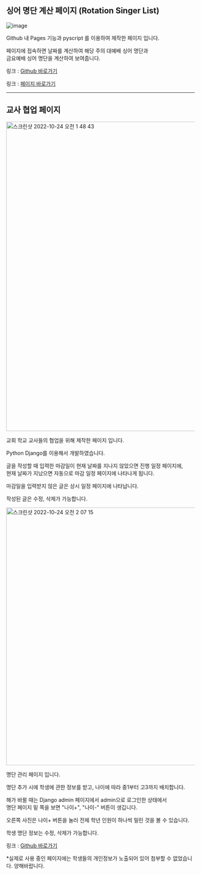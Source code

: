 ## 싱어 명단 계산 페이지 (Rotation Singer List)
![image](https://user-images.githubusercontent.com/96401830/197404241-c6671ce3-2ede-4c6b-a04c-240bed024935.png)

Github 내 Pages 기능과 pyscript 를 이용하여 제작한 페이지 입니다.


페이지에 접속하면 날짜를 계산하여 해당 주의 대예배 싱어 명단과</br> 
금요예배 싱어 명단을 계산하여 보여줍니다.

링크 : [Github 바로가기](https://github.com/jschan0911/RotationSinger)

링크 : [페이지 바로가기](https://jschan0911.github.io/RotationSinger/)

-----

## 교사 협업 페이지
<img width="826" alt="스크린샷 2022-10-24 오전 1 48 43" src="https://user-images.githubusercontent.com/96401830/197404833-77852401-80a3-46bd-a255-4cc7555f9ec2.png">

교회 학교 교사들의 협업을 위해 제작한 페이지 입니다.

Python Django를 이용해서 개발하였습니다.

글을 작성할 때 입력한 마감일이 현재 날짜를 지나지 않았으면 진행 일정 페이지에,</br>
현재 날짜가 지났으면 자동으로 마감 일정 페이지에 나타나게 됩니다.

마감일을 입력받지 않은 글은 상시 일정 페이지에 나타납니다.

작성된 글은 수정, 삭제가 가능합니다.

<img width="688" alt="스크린샷 2022-10-24 오전 2 07 15" src="https://user-images.githubusercontent.com/96401830/197405566-ad204368-0e38-4117-8243-9898fd5675c2.png">

명단 관리 페이지 입니다.

명단 추가 시에 학생에 관한 정보를 받고, 나이에 따라 중1부터 고3까지 배치합니다.

해가 바뀔 때는 Django admin 페이지에서 admin으로 로그인한 상태에서</br>
명단 페이지 밑 쪽을 보면 "나이+", "나이-" 버튼이 생깁니다. 

오른쪽 사진은 나이+ 버튼을 눌러 전체 학년 인원이 하나씩 밀린 것을 볼 수 있습니다.

학생 명단 정보는 수정, 삭제가 가능합니다.

링크 : [Github 바로가기](https://github.com/jschan0911/workspace)

*실제로 사용 중인 페이지에는 학생들의 개인정보가 노출되어 있어 첨부할 수 없었습니다. 양해바랍니다.


